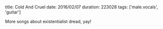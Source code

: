 title: Cold And Cruel
date: 2016/02/07
duration: 223028
tags: ['male.vocals', 'guitar']

More songs about existentialist dread, yay!
